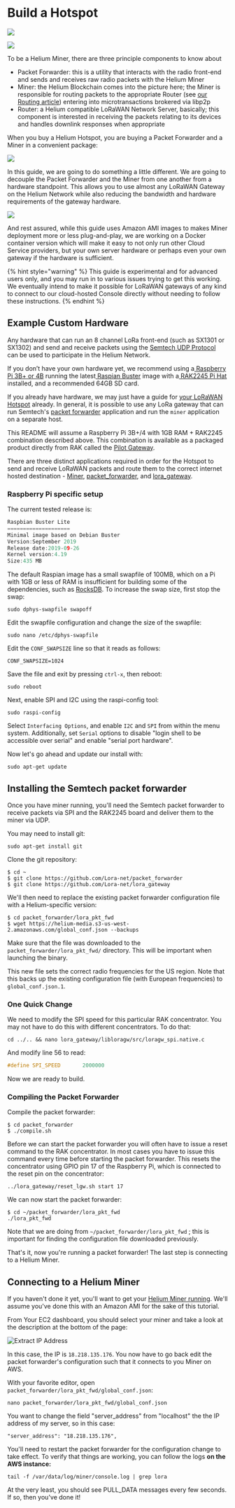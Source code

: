 # Build a Hotspot

![](../.gitbook/assets/artboard-copy-66.jpg)

![](../.gitbook/assets/artboard%20%281%29.png)

To be a Helium Miner, there are three principle components to know about

* Packet Forwarder: this is a utility that interacts with the radio front-end and sends and receives raw radio packets with the Helium Miner
* Miner: the Helium Blockchain comes into the picture here; the Miner is responsible for routing packets to the appropriate Router \(see [our Routing article](../longfi/longfi-routing.md)\) entering into microtransactions brokered via libp2p
* Router: a Helium compatible LoRaWAN Network Server, basically; this component is interested in receiving the packets relating to its devices and handles downlink responses when appropriate

When you buy a Helium Hotspot, you are buying a Packet Forwarder and a Miner in a convenient package:

![](../.gitbook/assets/artboard-copy-67.png)

In this guide, we are going to do something a little different. We are going to decouple the Packet Forwarder and the Miner from one another from a hardware standpoint. This allows you to use almost any LoRaWAN Gateway on the Helium Network while also reducing the bandwidth and hardware requirements of the gateway hardware.

![](../.gitbook/assets/artboard-copy-68.png)

And rest assured, while this guide uses Amazon AMI images to makes Miner deployment more or less plug-and-play, we are working on a Docker container version which will make it easy to not only run other Cloud Service providers, but your own server hardware or perhaps even your own gateway if the hardware is sufficient.

{% hint style="warning" %}
This guide is experimental and for advanced users only, and you may run in to various issues trying to get this working. We eventually intend to make it possible for LoRaWAN gateways of any kind to connect to our cloud-hosted Console directly without needing to follow these instructions.
{% endhint %}

## Example Custom Hardware

Any hardware that can run an 8 channel LoRa front-end \(such as SX1301 or SX1302\) and send and receive packets using the [Semtech UDP Protocol](https://github.com/Lora-net/packet_forwarder/blob/master/PROTOCOL.TXT) can be used to participate in the Helium Network.

If you don’t have your own hardware yet, we recommend using a[ Raspberry Pi 3B+ or 4B](https://www.raspberrypi.org/) running the latest[ Raspian Buster](https://www.raspberrypi.org/downloads/raspbian/) image with a[ RAK2245 Pi Hat](https://store.rakwireless.com/products/rak2245-pi-hat) installed, and a recommended 64GB SD card.

If you already have hardware, we may just have a guide for [your LoRaWAN Hotspot](lorawan-gateway-migration/) already. In general, it is possible to use any LoRa gateway that can run Semtech's [packet forwarder](https://github.com/Lora-net/packet_forwarder) application and run the `miner` application on a separate host.

This README will assume a Raspberry Pi 3B+/4 with 1GB RAM + RAK2245 combination described above. This combination is available as a packaged product directly from RAK called the [Pilot Gateway](https://store.rakwireless.com/products/rak7243c-pilot-gateway?variant=26682434879588).

There are three distinct applications required in order for the Hotspot to send and receive LoRaWAN packets and route them to the correct internet hosted destination - [Miner](https://github.com/helium/miner), [packet\_forwarder](https://github.com/Lora-net/packet_forwarder), and [lora\_gateway](https://github.com/Lora-net/lora_gateway).

### Raspberry Pi specific setup

The current tested release is:

```c
Raspbian Buster Lite
====================
Minimal image based on Debian Buster
Version:September 2019
Release date:2019-09-26
Kernel version:4.19
Size:435 MB
```

The default Raspian image has a small swapfile of 100MB, which on a Pi with 1GB or less of RAM is insufficient for building some of the dependencies, such as [RocksDB](http://rocksdb.org/). To increase the swap size, first stop the swap:

```text
sudo dphys-swapfile swapoff
```

Edit the swapfile configuration and change the size of the swapfile:

```text
sudo nano /etc/dphys-swapfile
```

Edit the `CONF_SWAPSIZE` line so that it reads as follows:

```text
CONF_SWAPSIZE=1024
```

Save the file and exit by pressing `ctrl-x`, then reboot:

```text
sudo reboot
```

Next, enable SPI and I2C using the raspi-config tool:

```text
sudo raspi-config
```

Select `Interfacing Options`, and enable `I2C` and `SPI` from within the menu system. Additionally, set `Serial` options to disable "login shell to be accessible over serial" and enable "serial port hardware".

Now let's go ahead and update our install with:

```text
sudo apt-get update
```

## Installing the Semtech packet forwarder

Once you have miner running, you'll need the Semtech packet forwarder to receive packets via SPI and the RAK2245 board and deliver them to the miner via UDP.

You may need to install git:

```text
sudo apt-get install git
```

Clone the git repository:

```text
$ cd ~
$ git clone https://github.com/Lora-net/packet_forwarder
$ git clone https://github.com/Lora-net/lora_gateway
```

We'll then need to replace the existing packet forwarder configuration file with a Helium-specific version:

```text
$ cd packet_forwarder/lora_pkt_fwd
$ wget https://helium-media.s3-us-west-2.amazonaws.com/global_conf.json --backups
```

Make sure that the file was downloaded to the `packet_forwarder/lora_pkt_fwd/` directory. This will be important when launching the binary.

This new file sets the correct radio frequencies for the US region. Note that this backs up the existing configuration file \(with European frequencies\) to `global_conf.json.1`.

### One Quick Change

We need to modify the SPI speed for this particular RAK concentrator. You may not have to do this with different concentrators. To do that:

```text
cd ../.. && nano lora_gateway/libloragw/src/loragw_spi.native.c
```

And modify line 56 to read:

```c
#define SPI_SPEED       2000000
```

Now we are ready to build.

### Compiling the Packet Forwarder

Compile the packet forwarder:

```text
$ cd packet_forwarder
$ ./compile.sh
```

Before we can start the packet forwarder you will often have to issue a reset command to the RAK concentrator. In most cases you have to issue this command every time before starting the packet forwarder. This resets the concentrator using GPIO pin 17 of the Raspberry Pi, which is connected to the reset pin on the concentrator:

```text
../lora_gateway/reset_lgw.sh start 17
```

We can now start the packet forwarder:

```text
$ cd ~/packet_forwarder/lora_pkt_fwd
./lora_pkt_fwd
```

Note that we are doing from `~/packet_forwarder/lora_pkt_fwd` ; this is important for finding the configuration file downloaded previously.

That's it, now you're running a packet forwarder! The last step is connecting to a Helium Miner.

## **Connecting to a Helium Miner**

If you haven't done it yet, you'll want to get your [Helium Miner running](../blockchain/run-your-own-miner.md). We'll assume you've done this with an Amazon AMI for the sake of this tutorial.

From Your EC2 dashboard, you should select your miner and take a look at the description at the bottom of the page:

![Extract IP Address](../.gitbook/assets/ipv4.png)

In this case, the IP is `18.218.135.176`. You now have to go back edit the packet forwarder's configuration such that it connects to you Miner on AWS.

With your favorite editor, open `packet_forwarder/lora_pkt_fwd/global_conf.json`:

```text
nano packet_forwarder/lora_pkt_fwd/global_conf.json
```

You want to change the field "server\_address" from "localhost" the the IP address of my server, so in this case:

```text
"server_address": "18.218.135.176",
```

You'll need to restart the packet forwarder for the configuration change to take effect. To verify that things are working, you can follow the logs **on the AWS instance:**

```text
tail -f /var/data/log/miner/console.log | grep lora
```

At the very least, you should see PULL\_DATA messages every few seconds. If so, then you've done it!

